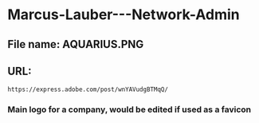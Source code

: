 # Marcus-Lauber---Network-Admin

## File name: AQUARIUS.PNG 
## URL:
`https://express.adobe.com/post/wnYAVudgBTMqQ/`
### Main logo for a company, would be edited if used as a favicon

